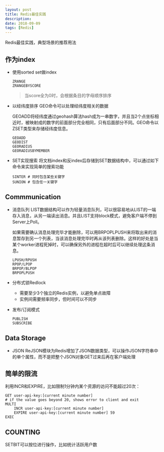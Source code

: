 ```yaml
---
layout: post
title: Redis最佳实践
description: 
date: 2018-09-09
tags: [Redis]
---
```


Redis最佳实践，典型场景的推荐用法

<!-- more -->

## 作为index

- 使用sorted set做index
  ```
  ZRANGE
  ZRANGEBYSCORE
  ```
  >当score全为0时，会根据条目的字母顺序排序
- 以经纬度排序
  GEO命令可以处理经纬度相关的数据
  
  GEOADD将经纬度通过geohash算法hash成为一串数字，并且当2个点坐标相近时，被映射成的数字的前面部分完全相同，只有后面部分不同。GEO命令以ZSET类型来存储经纬度信息。
  ```
  GEOADD
  GEODIST
  GEORADIUS
  GEORADIUSBYMEMBER
  ```
- SET实现搜索
  将文档index和反index后存储到SET数据结构中，可以通过如下命令来实现简单的搜索功能
  ```
  SINTER # 同时包含某些关键字
  SUNION # 包含任一关键字
  ```

## Commmunication

- 消息队列
  LIST数据结构可以作为轻量消息队列，可以很容易地从LIST的一端存入消息，从另一端读出消息。并且LIST支持block模式，避免客户端不停到Server上Poll。

  如果需要确认消息处理完毕才能删除，可以用BRPOPLPUSH来将取出来的消息暂存到另一个列表，当该消息处理完毕时再从该列表删除。这样的好处是当某个worker进程死掉时，可以确保另外的进程在超时后可以继续处理这条消息。
  ```
  LPUSH/RPUSH
  RPOP/LPOP
  BRPOP/BLPOP
  BRPOPLPUSH
  ```

- 分布式锁Redlock
  - 需要至少3个独立的Redis实例，以避免单点故障
  - 实例间需要频率同步，但时间可以不同步

- 发布/订阅模式
  ```
  PUBLISH
  SUBSCRIBE
  ```

## Data Storage

- JSON
  ReJSON模块为Redis增加了JSON数据类型，可以操作JSON字符串中的单个属性，而不是把整个JSON对象GET过来后再在客户端处理

## 简单的限流

利用INCR和EXPIRE，比如限制1分钟内某个资源的访问不能超过20次：
```
GET user-api-key:[current minute number]
# if the value goes beyond 20, shows error to client and exit
MULTI
    INCR user-api-key:[current minute number]
    EXPIRE user-api-key:[current minute number] 59
EXEC
```

## COUNTING

SETBIT可以按位进行操作，比如统计活跃用户数
